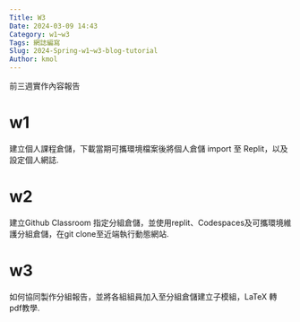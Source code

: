 ```yaml
---
Title: W3
Date: 2024-03-09 14:43
Category: w1~w3
Tags: 網誌編寫
Slug: 2024-Spring-w1~w3-blog-tutorial
Author: kmol
---
```


前三週實作內容報告

<!-- PELICAN_END_SUMMARY -->

# w1
建立個人課程倉儲，下載當期可攜環境檔案後將個人倉儲 import 至 Replit，以及設定個人網誌.
##
# w2
建立Github Classroom 指定分組倉儲，並使用replit、Codespaces及可攜環境維護分組倉儲，在git clone至近端執行動態網站.
##
# w3
如何協同製作分組報告，並將各組組員加入至分組倉儲建立子模組，LaTeX 轉 pdf教學.
##
